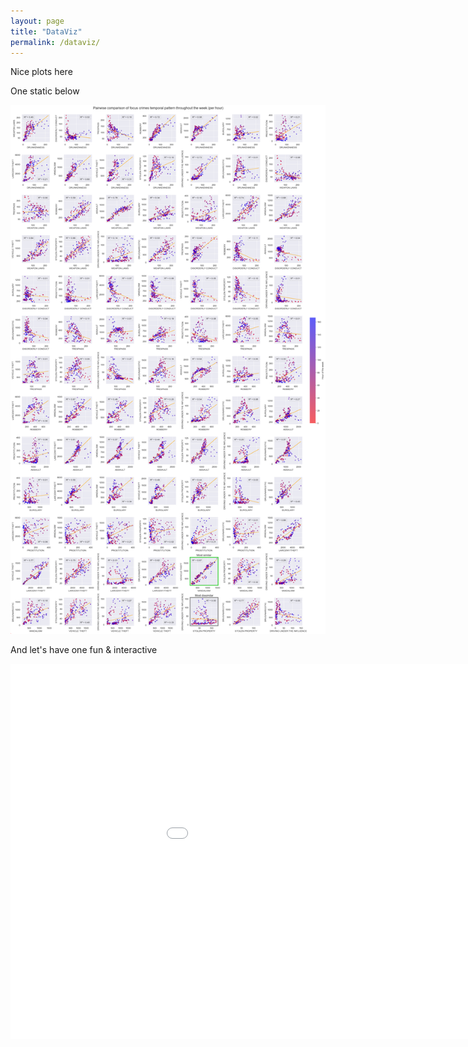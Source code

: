 ```yaml
---
layout: page
title: "DataViz"
permalink: /dataviz/
---
```


Nice plots here

One static below

![Week 5 plot](/images/week5_plot.png)

And let's have one fun & interactive

<embed 
       type="text/html" 
       src="/bokeh/periodic.html"
       width="1100"
       height="600"
       >